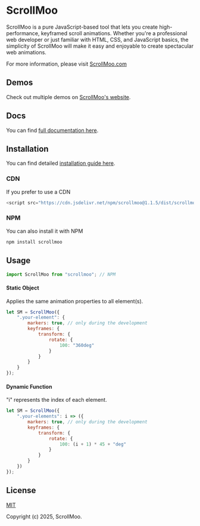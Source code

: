 # ScrollMoo

ScrollMoo is a pure JavaScript-based tool that lets you create high-performance, keyframed scroll animations. Whether you're a professional web developer or just familiar with HTML, CSS, and JavaScript basics, the simplicity of ScrollMoo will make it easy and enjoyable to create spectacular web animations.

For more information, please visit [ScrollMoo.com](https://scrollmoo.com)
## Demos

Check out multiple demos on [ScrollMoo's website](https://scrollmoo.com/demos).

## Docs

You can find [full documentation here](https://scrollmoo.com/docs/).


## Installation
You can find detailed [installation guide here](https://scrollmoo.com/installation).

### CDN
If you prefer to use a CDN

```javascript
<script src="https://cdn.jsdelivr.net/npm/scrollmoo@1.1.5/dist/scrollmoo.min.js"></script>
```

### NPM
You can also install it with NPM

```javascript
npm install scrollmoo
```
    
## Usage
```javascript
import ScrollMoo from "scrollmoo"; // NPM
```

#### Static Object
Applies the same animation properties to all element(s). 

```javascript
let SM = ScrollMoo({
    ".your-element": {
        markers: true, // only during the development
        keyframes: {
            transform: {
                rotate: {
                    100: "360deg"
                }
            }
        }
    }
});
```

#### Dynamic Function
"i" represents the index of each element.

```javascript
let SM = ScrollMoo({
    ".your-elements": i => ({
        markers: true, // only during the development
        keyframes: {
            transform: {
                rotate: {
                    100: (i + 1) * 45 + "deg"
                }
            }
        }
    })
});
```


## License

[MIT](https://choosealicense.com/licenses/mit/)

Copyright (c) 2025, ScrollMoo.
